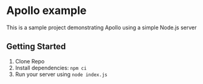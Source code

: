 # Apollo example

This is a sample project demonstrating Apollo using a simple Node.js server

## Getting Started

1. Clone Repo
2. Install dependencies: `npm ci`
3. Run your server using `node index.js`